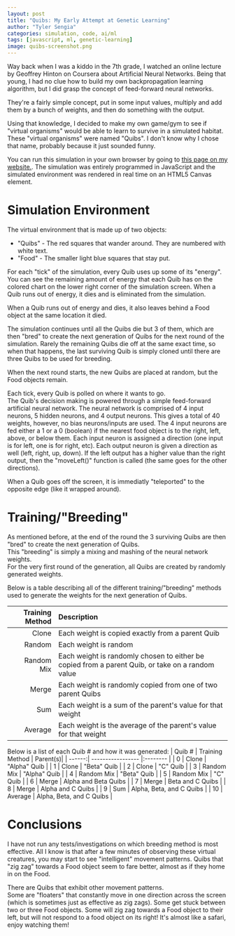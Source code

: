 ```yaml
---
layout: post
title: "Quibs: My Early Attempt at Genetic Learning"
author: "Tyler Sengia"
categories: simulation, code, ai/ml
tags: [javascript, ml, genetic-learning]
image: quibs-screenshot.png
---
```


Way back when I was a kiddo in the 7th grade, I watched an online lecture by Geoffrey Hinton on Coursera about Artificial Neural Networks. Being that young, I had no clue how to build my own backpropagation learning algorithm, but I did grasp the concept of feed-forward neural networks.

They're a fairly simple concept, put in some input values, multiply and add them by a bunch of weights, and then do something with the output.  

Using that knowledge, I decided to make my own game/gym to see if "virtual organisms" would be able to learn to survive in a simulated habitat. These "virtual organisms" were named "Quibs". I don't know why I chose that name, probably because it just sounded funny.  

You can run this simulation in your own browser by going to [this page on my website.](assets/static/quibs.html). The simulation was entirely programmed in JavaScript and the simulated environment was rendered in real time on an HTML5 Canvas element.  

# Simulation Environment
The virtual environment that is made up of two objects:  
- "Quibs" - The red squares that wander around. They are numbered with white text.  
- "Food" - The smaller light blue squares that stay put.  

For each "tick" of the simulation, every Quib uses up some of its "energy". You can see the remaining amount of energy that each Quib has on the colored chart on the lower right corner of the simulation screen. When a Quib runs out of energy, it dies and is eliminated from the simulation. 

When a Quib runs out of energy and dies, it also leaves behind a Food object at the same location it died.  

The simulation continues until all the Quibs die but 3 of them, which are then "bred" to create the next generation of Quibs for the next round of the simulation. Rarely the remaining Quibs die off at the same exact time, so when that happens, the last surviving Quib is simply cloned until there are three Quibs to be used for breeding.  

When the next round starts, the new Quibs are placed at random, but the Food objects remain.  

Each tick, every Quib is polled on where it wants to go.  
The Quib's decision making is powered through a simple feed-forward artificial neural network. The neural network is comprised of 4 input neurons, 5 hidden neurons, and 4 output neurons. This gives a total of 40 weights, however, no bias neurons/inputs are used. The 4 input neurons are fed either a 1 or a 0 (boolean) if the nearest food object is to the right, left, above, or below them. Each input neuron is assigned a direction (one input is for left, one is for right, etc). Each output neuron is given a direction as well (left, right, up, down). If the left output has a higher value than the right output, then the "moveLeft()" function is called (the same goes for the other directions).  

When a Quib goes off the screen, it is immediatly "teleported" to the opposite edge (like it wrapped around).

# Training/"Breeding"
As mentioned before, at the end of the round the 3 surviving Quibs are then "bred" to create the next generation of Quibs.  
This "breeding" is simply a mixing and mashing of the neural network weights.  
For the very first round of the generation, all Quibs are created by randomly generated weights.  

Below is a table describing all of the different training/"breeding" methods used to generate the weights for the next generation of Quibs.

| Training Method | Description |
| -----------------:|:----------- |
| Clone             | Each weight is copied exactly from a parent Quib |
| Random            | Each weight is random |
| Random Mix        | Each weight is randomly chosen to either be copied from a parent Quib, or take on a random value |
| Merge             | Each weight is randomly copied from one of two parent Quibs |
| Sum               | Each weight is a sum of the parent's value for that weight |
| Average           | Each weight is the average of the parent's value for that weight |

Below is a list of each Quib # and how it was generated:
| Quib # | Training Method | Parent(s)|
| ------:| ----------------- |:-------- |
|      0 | Clone             | "Alpha" Quib |
|      1 | Clone             | "Beta" Quib |
|      2 | Clone             | "C" Quib |
|      3 | Random Mix        | "Alpha" Quib |
|      4 | Random Mix        | "Beta" Quib |
|      5 | Random Mix        | "C" Quib |
|      6 | Merge             | Alpha and Beta Quibs |
|      7 | Merge             | Beta and C Quibs |
|      8 | Merge             | Alpha and C Quibs |
|      9 | Sum               | Alpha, Beta, and C Quibs |
|     10 | Average           | Alpha, Beta, and C Quibs |

# Conclusions
I have not run any tests/investigations on which breeding method is most effective.
All I know is that after a few minutes of observing these virtual creatures, you may start to see "intelligent" movement patterns. Quibs that "zig zag" towards a Food object seem to fare better, almost as if they home in on the Food.  

There are Quibs that exhibit other movement patterns.   
Some are "floaters" that constantly move in one direction across the screen (which is sometimes just as effective as zig zags). Some get stuck between two or three Food objects. Some will zig zag towards a Food object to their left, but will not respond to a food object on its right!
It's almost like a safari, enjoy watching them! 
